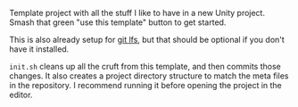 Template project with all the stuff I like to have in a new Unity project. Smash that green "use this template" button to get started.

This is also already setup for [git lfs](https://git-lfs.github.com/), but that should be optional if you don't have it installed.

`init.sh` cleans up all the cruft from this template, and then commits those changes. It also creates a project directory structure to match the meta files in the repository. I recommend running it before opening the project in the editor.
